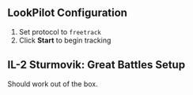 ## LookPilot Configuration
1. Set protocol to `freetrack`
2. Click **Start** to begin tracking

## IL-2 Sturmovik: Great Battles Setup
Should work out of the box. 